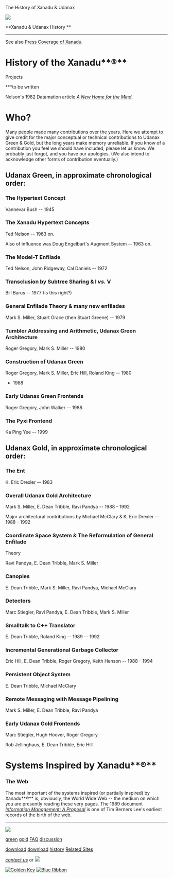 The History of Xanadu & Udanax

[![](../images/logo.gif)](../index.html)

**Xanadu
& Udanax History **

---

See also [Press Coverage of Xanadu](press.html).

# History of the Xanadu**®**

Projects

\*\*\*to be written

Nelson's 1982 Datamation article [_A
New Home for the Mind_](http://www.datamation.com/PlugIn/issues/bestof/xanadu.html).

# Who?

Many people made many contributions over the years. Here we attempt to
give credit for the major conceptual or technical contributions to Udanax
Green & Gold, but the long years make memory unreliable. If you know
of a contribution you feel we should have included, please let us know.
We probably just forgot, and you have our apologies. (We also intend to
acknowledge other forms of contribution eventually.)

## Udanax Green, in approximate chronological order:

### The Hypertext Concept

Vannevar Bush -- 1945

### The Xanadu Hypertext Concepts

Ted Nelson -- 1963 on.

Also of influence was Doug Engelbart's Augment System -- 1963
on.

### The Model-T Enfilade

Ted Nelson, John Ridgeway, Cal Daniels -- 1972

### Transclusion by Subtree Sharing & I _vs._ V

Bill Barus -- 1977 (Is this right?)

### General Enfilade Theory & many new enfilades

Mark S. Miller, Stuart Grace (then Stuart Greene) -- 1979

### Tumbler Addressing and Arithmetic, Udanax Green Architecture

Roger Gregory, Mark S. Miller -- 1980

### Construction of Udanax Green

Roger Gregory, Mark S. Miller, Eric Hill, Roland King -- 1980

- 1988

### Early Udanax Green Frontends

Roger Gregory, John Walker -- 1988.

### The Pyxi Frontend

Ka Ping Yee -- 1999

## Udanax Gold, in approximate chronological order:

###

### The Ent

K. Eric Drexler -- 1983

### Overall Udanax Gold Architecture

Mark S. Miller, E. Dean Tribble, Ravi Pandya -- 1988 - 1992

Major architectural contributions by Michael McClary & K.
Eric Drexler -- 1988 - 1992

### Coordinate Space System & The Reformulation of General Enfilade

Theory

Ravi Pandya, E. Dean Tribble, Mark S. Miller

### Canopies

E. Dean Tribble, Mark S. Miller, Ravi Pandya, Michael McClary

### Detectors

Marc Stiegler, Ravi Pandya, E. Dean Tribble, Mark S. Miller

### Smalltalk to C++ Translator

E. Dean Tribble, Roland King -- 1989 -- 1992

### Incremental Generational Garbage Collector

Eric Hill, E. Dean Tribble, Roger Gregory, Keith Henson --
1988 - 1994

### Persistent Object System

E. Dean Tribble, Michael McClary

### Remote Messaging with Message Pipelining

Mark S. Miller, E. Dean Tribble, Ravi Pandya

### Early Udanax Gold Frontends

Marc Stiegler, Hugh Hoover, Roger Gregory

Rob Jellinghaus, E. Dean Tribble, Eric Hill

# Systems Inspired by Xanadu**®**

### The Web

The most important of the systems inspired (or partially
inspired) by Xanadu**®** is,
obviously, the World Wide Web -- the medium on which you are presently
reading these very pages. The 1989 document [_Information
Management: A Proposal_](http://www.w3.org/History/1989/proposal.html) is one of Tim Berners Lee's earliest records
of the birth of the web.

---

[![](../images/logo.gif)](../index.html)

[green](../green/index.html)
[gold](../gold/index.html)
[FAQ](../FAQ.html)
[discussion](../discussion/index.html)

[download](../green/download/index.html)
[download](../gold/download/index.html)
[history](index.html)
[Related Sites](../related.html)

_[contact us](../contact.html)_
or [![](../images/cmn.gif)](http://www.blindpay.com/crit-me-now.cgi)

[![Golden Key](../images/key.gif)](http://www.privacy.org/ipc/) [![Blue Ribbon](../images/ribbon.gif)](http://mirrors.yahoo.com/eff/blueribbon.html)
